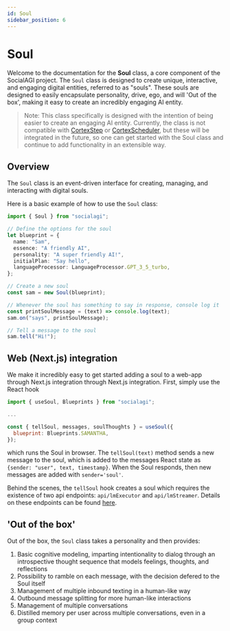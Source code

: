 ```yaml
---
id: Soul
sidebar_position: 6
---
```


# Soul

Welcome to the documentation for the **Soul** class, a core component of the SocialAGI project. The `Soul` class is designed to create unique, interactive, and engaging digital entities, referred to as "souls". These souls are designed to easily encapsulate personality, drive, ego, and will 'Out of the box', making it easy to create an incredibly engaging AI entity.

> Note: This class specifically is designed with the intention of being easier to create an engaging AI entity. Currently, the class is not compatible with [CortexStep](/CortexStep/intro) or [CortexScheduler](/CortexScheduler/intro), but these will be integrated in the future, so one can get started with the Soul class and continue to add functionality in an extensible way.

## Overview

The `Soul` class is an event-driven interface for creating, managing, and interacting with digital souls.

Here is a basic example of how to use the `Soul` class:

```typescript
import { Soul } from "socialagi";

// Define the options for the soul
let blueprint = {
  name: "Sam",
  essence: "A friendly AI",
  personality: "A super friendly AI!",
  initialPlan: "Say hello",
  languageProcessor: LanguageProcessor.GPT_3_5_turbo,
};

// Create a new soul
const sam = new Soul(blueprint);

// Whenever the soul has something to say in response, console log it
const printSoulMessage = (text) => console.log(text);
sam.on("says", printSoulMessage);

// Tell a message to the soul
sam.tell("Hi!");
```

## Web (Next.js) integration

We make it incredibly easy to get started adding a soul to a web-app through Next.js integration through Next.js integration. First, simply use the React hook

```javascript
import { useSoul, Blueprints } from "socialagi";

...

const { tellSoul, messages, soulThoughts } = useSoul({
  blueprint: Blueprints.SAMANTHA,
});
```

which runs the Soul in browser. The `tellSoul(text)` method sends a new message to the soul, which is added to the messages React state as `{sender: "user", text, timestamp}`. When the Soul responds, then new messages are added with `sender='soul'`.

Behind the scenes, the `tellSoul` hook creates a soul which requires the existence of two api endpoints: `api/lmExecutor` and `api/lmStreamer`. Details on these endpoints can be found [here](/languageModels#nextjs-edge-functions).

## 'Out of the box'

Out of the box, the `Soul` class takes a personality and then provides:

1. Basic cognitive modeling, imparting intentionality to dialog through an introspective thought sequence that models feelings, thoughts, and reflections
1. Possibility to ramble on each message, with the decision defered to the Soul itself
1. Management of multiple inbound texting in a human-like way
1. Outbound message splitting for more human-like interactions
1. Management of multiple conversations
1. Distilled memory per user across multiple conversations, even in a group context
